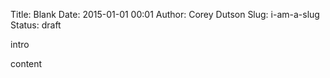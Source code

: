 Title: Blank
Date: 2015-01-01 00:01
Author: Corey Dutson
Slug: i-am-a-slug
Status: draft

intro

<!-- PELICAN_END_SUMMARY -->

content